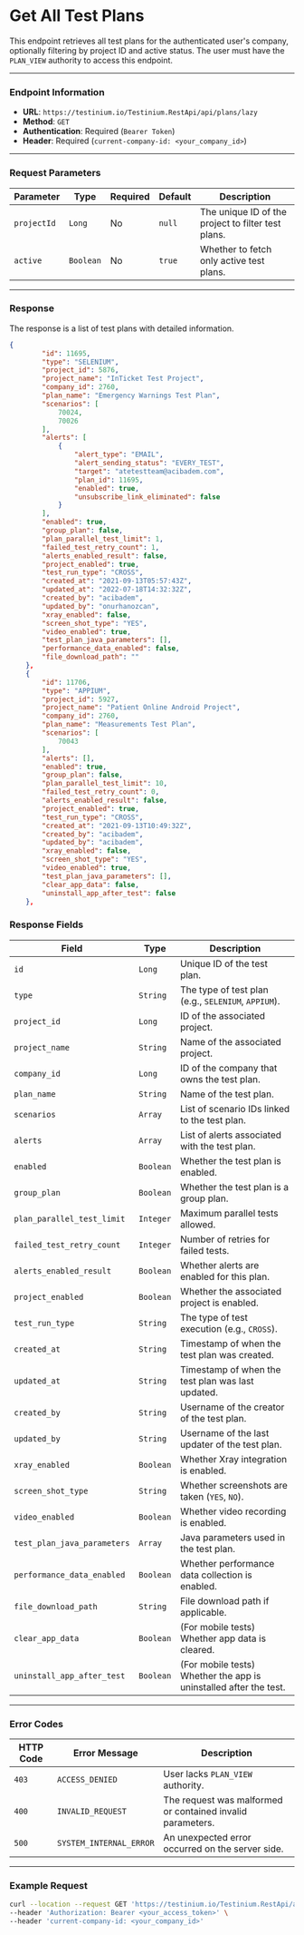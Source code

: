 # Get All Test Plans

This endpoint retrieves all test plans for the authenticated user's company, optionally filtering by project ID and active status. The user must have the `PLAN_VIEW` authority to access this endpoint.

***

### Endpoint Information

* **URL**: `https://testinium.io/Testinium.RestApi/api/plans/lazy`
* **Method**: `GET`
* **Authentication**: Required (`Bearer Token`)
* **Header**: Required (`current-company-id: <your_company_id>`)

***

### Request Parameters

| Parameter   | Type      | Required | Default | Description                                        |
| ----------- | --------- | -------- | ------- | -------------------------------------------------- |
| `projectId` | `Long`    | No       | `null`  | The unique ID of the project to filter test plans. |
| `active`    | `Boolean` | No       | `true`  | Whether to fetch only active test plans.           |

***

### Response

The response is a list of test plans with detailed information.

```json
{
        "id": 11695,
        "type": "SELENIUM",
        "project_id": 5876,
        "project_name": "InTicket Test Project",
        "company_id": 2760,
        "plan_name": "Emergency Warnings Test Plan",
        "scenarios": [
            70024,
            70026
        ],
        "alerts": [
            {
                "alert_type": "EMAIL",
                "alert_sending_status": "EVERY_TEST",
                "target": "atetestteam@acibadem.com",
                "plan_id": 11695,
                "enabled": true,
                "unsubscribe_link_eliminated": false
            }
        ],
        "enabled": true,
        "group_plan": false,
        "plan_parallel_test_limit": 1,
        "failed_test_retry_count": 1,
        "alerts_enabled_result": false,
        "project_enabled": true,
        "test_run_type": "CROSS",
        "created_at": "2021-09-13T05:57:43Z",
        "updated_at": "2022-07-18T14:32:32Z",
        "created_by": "acibadem",
        "updated_by": "onurhanozcan",
        "xray_enabled": false,
        "screen_shot_type": "YES",
        "video_enabled": true,
        "test_plan_java_parameters": [],
        "performance_data_enabled": false,
        "file_download_path": ""
    },
    {
        "id": 11706,
        "type": "APPIUM",
        "project_id": 5927,
        "project_name": "Patient Online Android Project",
        "company_id": 2760,
        "plan_name": "Measurements Test Plan",
        "scenarios": [
            70043
        ],
        "alerts": [],
        "enabled": true,
        "group_plan": false,
        "plan_parallel_test_limit": 10,
        "failed_test_retry_count": 0,
        "alerts_enabled_result": false,
        "project_enabled": true,
        "test_run_type": "CROSS",
        "created_at": "2021-09-13T10:49:32Z",
        "created_by": "acibadem",
        "updated_by": "acibadem",
        "xray_enabled": false,
        "screen_shot_type": "YES",
        "video_enabled": true,
        "test_plan_java_parameters": [],
        "clear_app_data": false,
        "uninstall_app_after_test": false
    },
```

### Response Fields

| Field                       | Type      | Description                                                       |
| --------------------------- | --------- | ----------------------------------------------------------------- |
| `id`                        | `Long`    | Unique ID of the test plan.                                       |
| `type`                      | `String`  | The type of test plan (e.g., `SELENIUM`, `APPIUM`).               |
| `project_id`                | `Long`    | ID of the associated project.                                     |
| `project_name`              | `String`  | Name of the associated project.                                   |
| `company_id`                | `Long`    | ID of the company that owns the test plan.                        |
| `plan_name`                 | `String`  | Name of the test plan.                                            |
| `scenarios`                 | `Array`   | List of scenario IDs linked to the test plan.                     |
| `alerts`                    | `Array`   | List of alerts associated with the test plan.                     |
| `enabled`                   | `Boolean` | Whether the test plan is enabled.                                 |
| `group_plan`                | `Boolean` | Whether the test plan is a group plan.                            |
| `plan_parallel_test_limit`  | `Integer` | Maximum parallel tests allowed.                                   |
| `failed_test_retry_count`   | `Integer` | Number of retries for failed tests.                               |
| `alerts_enabled_result`     | `Boolean` | Whether alerts are enabled for this plan.                         |
| `project_enabled`           | `Boolean` | Whether the associated project is enabled.                        |
| `test_run_type`             | `String`  | The type of test execution (e.g., `CROSS`).                       |
| `created_at`                | `String`  | Timestamp of when the test plan was created.                      |
| `updated_at`                | `String`  | Timestamp of when the test plan was last updated.                 |
| `created_by`                | `String`  | Username of the creator of the test plan.                         |
| `updated_by`                | `String`  | Username of the last updater of the test plan.                    |
| `xray_enabled`              | `Boolean` | Whether Xray integration is enabled.                              |
| `screen_shot_type`          | `String`  | Whether screenshots are taken (`YES`, `NO`).                      |
| `video_enabled`             | `Boolean` | Whether video recording is enabled.                               |
| `test_plan_java_parameters` | `Array`   | Java parameters used in the test plan.                            |
| `performance_data_enabled`  | `Boolean` | Whether performance data collection is enabled.                   |
| `file_download_path`        | `String`  | File download path if applicable.                                 |
| `clear_app_data`            | `Boolean` | (For mobile tests) Whether app data is cleared.                   |
| `uninstall_app_after_test`  | `Boolean` | (For mobile tests) Whether the app is uninstalled after the test. |

***

### Error Codes

| HTTP Code | Error Message           | Description                                                |
| --------- | ----------------------- | ---------------------------------------------------------- |
| `403`     | `ACCESS_DENIED`         | User lacks `PLAN_VIEW` authority.                          |
| `400`     | `INVALID_REQUEST`       | The request was malformed or contained invalid parameters. |
| `500`     | `SYSTEM_INTERNAL_ERROR` | An unexpected error occurred on the server side.           |

***

### Example Request

```bash
curl --location --request GET 'https://testinium.io/Testinium.RestApi/api/plans/lazy?projectId=5876&active=true' \
--header 'Authorization: Bearer <your_access_token>' \
--header 'current-company-id: <your_company_id>'
```
